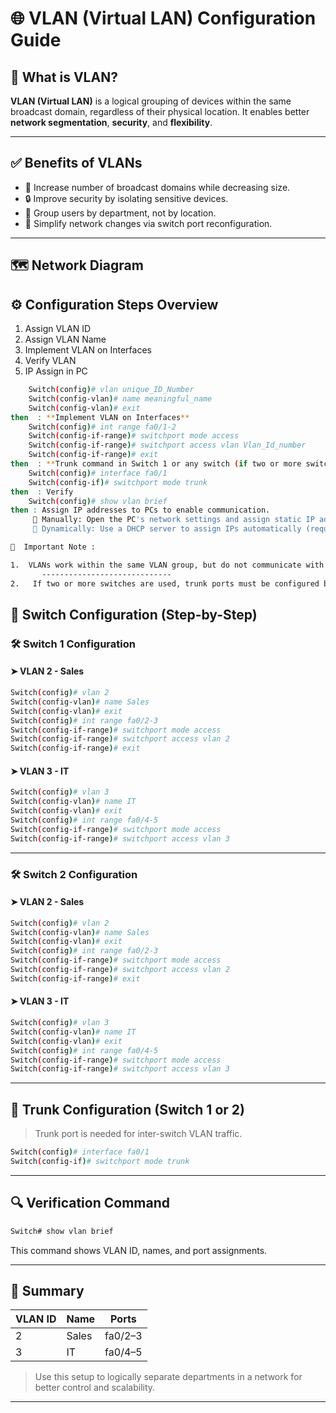 # 🌐 VLAN (Virtual LAN) Configuration Guide


## 🧠 What is VLAN?

**VLAN (Virtual LAN)** is a logical grouping of devices within the same broadcast domain, regardless of their physical location. It enables better **network segmentation**, **security**, and **flexibility**.

---

## ✅ Benefits of VLANs

- 🔁 Increase number of broadcast domains while decreasing size.
- 🔒 Improve security by isolating sensitive devices.
- 🧩 Group users by department, not by location.
- 🔧 Simplify network changes via switch port reconfiguration.

---

## 🗺️ Network Diagram



## ⚙️ Configuration Steps Overview

1. Assign VLAN ID
2. Assign VLAN Name
3. Implement VLAN on Interfaces
4. Verify VLAN
5. IP Assign in PC 

```bash
    Switch(config)# vlan unique_ID_Number
    Switch(config-vlan)# name meaningful_name
    Switch(config-vlan)# exit
then  : **Implement VLAN on Interfaces**
    Switch(config)# int range fa0/1-2
    Switch(config-if-range)# switchport mode access
    Switch(config-if-range)# switchport access vlan Vlan_Id_number
    Switch(config-if-range)# exit
then  : **Trunk command in Switch 1 or any switch (if two or more switches)**
    Switch(config)# interface fa0/1
    Switch(config-if)# switchport mode trunk
then  : Verify 
    Switch(config)# show vlan brief
then : Assign IP addresses to PCs to enable communication.
     🔹 Manually: Open the PC's network settings and assign static IP addresses.
     🔹 Dynamically: Use a DHCP server to assign IPs automatically (requires DHCP pool configuration).
```
```bash
🔔  Important Note : 

1.  VLANs work within the same VLAN group, but do not communicate with other VLAN groups unless Inter-VLAN Routing is configured.
       -----------------------------
2.   If two or more switches are used, trunk ports must be configured between them to allow VLANs from the same group to communicate. Without trunking, VLAN traffic will not pass between switches.
```

## 🔧 Switch Configuration (Step-by-Step)

### 🛠️ Switch 1 Configuration

#### ➤ VLAN 2 - Sales

```bash
Switch(config)# vlan 2
Switch(config-vlan)# name Sales
Switch(config-vlan)# exit
Switch(config)# int range fa0/2-3
Switch(config-if-range)# switchport mode access
Switch(config-if-range)# switchport access vlan 2
Switch(config-if-range)# exit
```

#### ➤ VLAN 3 - IT

```bash
Switch(config)# vlan 3
Switch(config-vlan)# name IT
Switch(config-vlan)# exit
Switch(config)# int range fa0/4-5
Switch(config-if-range)# switchport mode access
Switch(config-if-range)# switchport access vlan 3
```

---

### 🛠️ Switch 2 Configuration

#### ➤ VLAN 2 - Sales

```bash
Switch(config)# vlan 2
Switch(config-vlan)# name Sales
Switch(config-vlan)# exit
Switch(config)# int range fa0/2-3
Switch(config-if-range)# switchport mode access
Switch(config-if-range)# switchport access vlan 2
Switch(config-if-range)# exit
```

#### ➤ VLAN 3 - IT

```bash
Switch(config)# vlan 3
Switch(config-vlan)# name IT
Switch(config-vlan)# exit
Switch(config)# int range fa0/4-5
Switch(config-if-range)# switchport mode access
Switch(config-if-range)# switchport access vlan 3
```

---

## 🔁 Trunk Configuration (Switch 1 or 2)

> Trunk port is needed for inter-switch VLAN traffic.

```bash
Switch(config)# interface fa0/1
Switch(config-if)# switchport mode trunk
```

---

## 🔍 Verification Command

```bash
Switch# show vlan brief
```

This command shows VLAN ID, names, and port assignments.

---

## 📌 Summary

| VLAN ID | Name  | Ports      |
|---------|--------|------------|
| 2       | Sales | fa0/2–3    |
| 3       | IT    | fa0/4–5    |

> Use this setup to logically separate departments in a network for better control and scalability.

---


